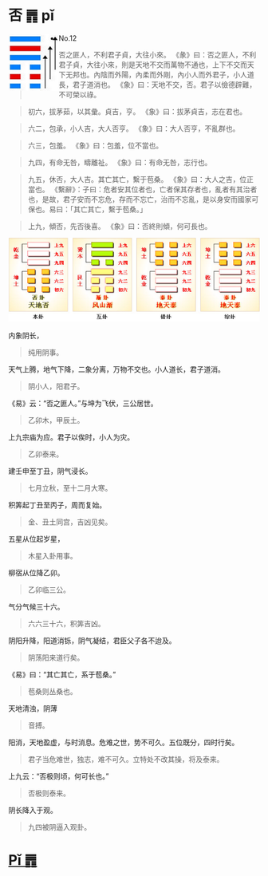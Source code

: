 # 否 ䷋ pǐ

<img src="shapes/12.10.png" width="101" alt="否" align="left">

- No.12

> 否之匪人，不利君子貞，大往小來。
>《彖》曰：否之匪人，不利君子貞，大往小來，則是天地不交而萬物不通也，上下不交而天下无邦也。內陰而外陽，內柔而外剛，內小人而外君子，小人道長，君子道消也。
>《象》曰：天地不交，否。君子以儉德辟難，不可榮以祿。

> 初六，拔茅茹，以其彙。貞吉，亨。
>《象》曰：拔茅貞吉，志在君也。

> 六二，包承，小人吉，大人否亨。
>《象》曰：大人否亨，不亂群也。

> 六三，包羞。
>《象》曰：包羞，位不當也。

> 九四，有命无咎，疇離祉。
>《象》曰：有命无咎，志行也。

> 九五，休否，大人吉。其亡其亡，繫于苞桑。
>《象》曰：大人之吉，位正當也。
>《繫辭》：子曰：危者安其位者也，亡者保其存者也，亂者有其治者也，是故，君子安而不忘危，存而不忘亡，治而不忘亂，是以身安而國家可保也。易曰：「其亡其亡，繫于苞桑。」

> 上九，傾否，先否後喜。
>《象》曰：否終則傾，何可長也。

<img src="shapes/12.11.png">

内象阴长，
> 纯用阴事。

天气上腾，地气下降，二象分离，万物不交也。小人道长，君子道消。
> 阴小人，阳君子。

《易》云：“否之匪人。”与坤为飞伏，三公居世。
> 乙卯木，甲辰土。

上九宗庙为应。君子以俟时，小人为灾。
> 乙卯泰来。 

建壬申至丁丑，阴气浸长。
> 七月立秋，至十二月大寒。

积筭起丁丑至丙子，周而复始。
> 金、丑土同宫，吉凶见矣。

五星从位起岁星，
> 木星入卦用事。

柳宿从位降乙卯。
> 乙卯临三公。

气分气候三十六。
> 六六三十六，积筭吉凶。 

阴阳升降，阳道消铄，阴气凝结，君臣父子各不迨及。
> 阴荡阳来道行矣。

《易》曰：“其亡其亡，系于苞桑。”
> 苞桑则丛桑也。

天地清浊，阴薄
> 音搏。

阳消，天地盈虚，与时消息。危难之世，势不可久。五位既分，四时行矣。
> 君子当危难世，独志，难不可久。立特处不改其操，将及泰来。

上九云：“否极则顷，何可长也。”
> 否极则泰来。

阴长降入于观。
> 九四被阴逼入观卦。
　　　　　　　　
# [Pǐ ䷋](e590a6pi.md)
